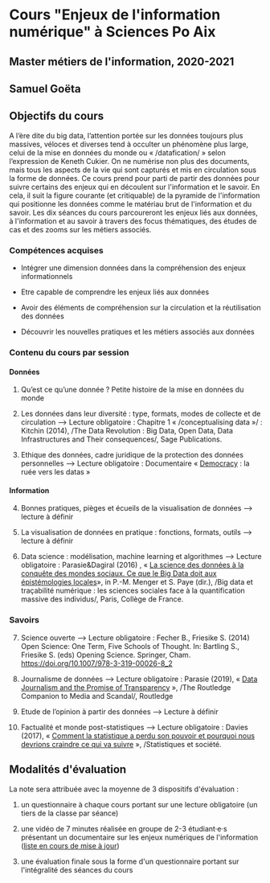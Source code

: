 # Cours "Enjeux de l'information numérique" à Sciences Po Aix
## Master métiers de l'information, 2020-2021
## Samuel Goëta


## Objectifs du cours


A l’ère dite du big data, l’attention portée sur les données toujours plus massives, véloces et diverses tend à occulter un phénomène plus large, celui de la mise en données du monde ou « /datafication/ » selon l’expression de Keneth Cukier. On ne numérise non plus des documents, mais tous les aspects de la vie qui sont capturés et mis en circulation sous la forme de données. Ce cours prend pour parti de partir des données pour suivre certains des enjeux qui en découlent sur l'information et le savoir. En cela, il suit la figure courante (et critiquable) de la pyramide de l'information qui positionne les données comme le matériau brut de l'information et du savoir. Les dix séances du cours parcoureront les enjeux liés aux données, à l'information et au savoir à travers des focus thématiques, des études de cas et des zooms sur les métiers associés.  


### Compétences acquises 

* Intégrer une dimension données dans la compréhension des enjeux informationnels 

* Etre capable de comprendre les enjeux liés aux données

* Avoir des éléments de compréhension sur la circulation et la réutilisation des données 

* Découvrir les nouvelles pratiques et les métiers associés aux données


### Contenu du cours par session

#### Données

1. Qu’est ce qu’une donnée ? Petite histoire de la mise en données du monde

2. Les données dans leur diversité : type, formats, modes de collecte et de circulation
—> Lecture obligatoire : Chapitre 1 « /conceptualising data »/  : Kitchin (2014), /The Data Revolution : Big Data, Open Data, Data Infrastructures and Their consequences/, Sage Publications. 

3. Ethique des données, cadre juridique de la protection des données personnelles
—> Lecture obligatoire : Documentaire « [Democracy](https://peertube3.cpy.re/videos/watch/39a38ea4-9dd8-482c-924e-6ce720070f2e) : la ruée vers les datas » 

#### Information

4. Bonnes pratiques, pièges et écueils de la visualisation de données
--> lecture à définir

5. La visualisation de données en pratique : fonctions, formats, outils
—> lecture à définir

6. Data science : modélisation, machine learning et algorithmes
—> Lecture obligatoire : Parasie&Dagiral (2016) , « [La science des données à la conquête des mondes sociaux. Ce que le Big Data doit aux épistémologies locales](http://books.openedition.org/cdf/4999?lang=fr)», in P.-M. Menger et S. Paye (dir.), /Big data et traçabilité numérique : les sciences sociales face à la quantification massive des individus/, Paris, Collège de France. 

### Savoirs
7. Science ouverte
—> Lecture obligatoire :  Fecher B., Friesike S. (2014) Open Science: One Term, Five Schools of Thought. In: Bartling S., Friesike S. (eds) Opening Science. Springer, Cham. https://doi.org/10.1007/978-3-319-00026-8_2

8. Journalisme de données
—> Lecture obligatoire :  Parasie (2019), « [Data Journalism and the Promise of Transparency](https://sypar.files.wordpress.com/2019/05/2019-parasie_data-journalism-and-the-promise-of-transparency.pdf) »,  /The Routledge Companion to Media and Scandal/, Routledge

9. Etude de l’opinion à partir des données
—> Lecture à définir

10. Factualité et monde post-statistiques 
—> Lecture obligatoire :  Davies (2017), « [Comment la statistique a perdu son pouvoir et pourquoi nous devrions craindre ce qui va suivre](http://revues-sfds.math.cnrs.fr/index.php/stat_soc/article/view/608/571) », /Statistiques et société. 


## Modalités d'évaluation

La note sera attribuée avec la moyenne de 3 dispositifs d'évaluation : 
1. un questionnaire à chaque cours portant sur une lecture obligatoire (un tiers de la classe par séance)

2. une vidéo de 7 minutes réalisée en groupe de 2-3 étudiant·e·s présentant un documentaire sur les enjeux numériques de l'information ([liste en cours de mise à jour](https://www.senscritique.com/liste/Documentaires_sur_l_Internet/1162059))

3. une évaluation finale sous la forme d'un questionnaire portant sur l'intégralité des séances du cours